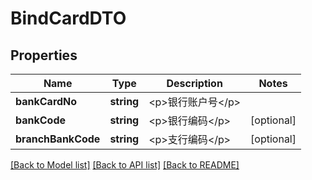 # BindCardDTO

## Properties
Name | Type | Description | Notes
------------ | ------------- | ------------- | -------------
**bankCardNo** | **string** | &lt;p&gt;银行账户号&lt;/p&gt; | 
**bankCode** | **string** | &lt;p&gt;银行编码&lt;/p&gt; | [optional] 
**branchBankCode** | **string** | &lt;p&gt;支行编码&lt;/p&gt; | [optional] 

[[Back to Model list]](../README.md#documentation-for-models) [[Back to API list]](../README.md#documentation-for-api-endpoints) [[Back to README]](../README.md)


